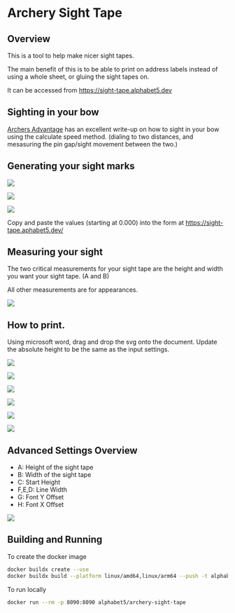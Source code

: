 # Archery Sight Tape

## Overview

This is a tool to help make nicer sight tapes. 

The main benefit of this is to be able to print on address labels instead of using a whole sheet, or gluing the sight tapes on.

It can be accessed from https://sight-tape.alphabet5.dev

## Sighting in your bow

[Archers Advantage](https://www.archersadvantageonline.com/index.php?option=com_content&view=article&id=50&Itemid=17) has an excellent write-up on how to sight in your bow using the calculate speed method. (dialing to two distances, and mesasuring the pin gap/sight movement between the two.)

## Generating your sight marks

![](README_images/2022-06-22-12-51-07.png)

![](README_images/2022-06-22-12-51-35.png)

![](README_images/2022-06-22-12-52-56.png)

Copy and paste the values (starting at 0.000) into the form at https://sight-tape.aphabet5.dev/


## Measuring your sight

The two critical measurements for your sight tape are the height and width you want your sight tape. (A and B)

All other measurements are for appearances. 

![](README_images/advanced.png)

## How to print.

Using microsoft word, drag and drop the svg onto the document. Update the absolute height to be the same as the input settings.

![](README_images/2022-06-22-12-54-52.png)

![](README_images/2022-06-22-12-55-19.png)

![](README_images/2022-06-22-12-55-58.png)

![](README_images/2022-06-22-12-57-15.png)

![](README_images/2022-06-22-12-57-50.png)

![](README_images/1ff109a9.png)

## Advanced Settings Overview

- A: Height of the sight tape
- B: Width of the sight tape
- C: Start Height
- F,E,D: Line Width
- G: Font Y Offset
- H: Font X Offset

![](README_images/advanced.png)

## Building and Running

To create the docker image

```bash
docker buildx create --use
docker buildx build --platform linux/amd64,linux/arm64 --push -t alphabet5/archery-sight-tape .
```

To run locally

```bash
docker run --rm -p 8090:8090 alphabet5/archery-sight-tape
```
